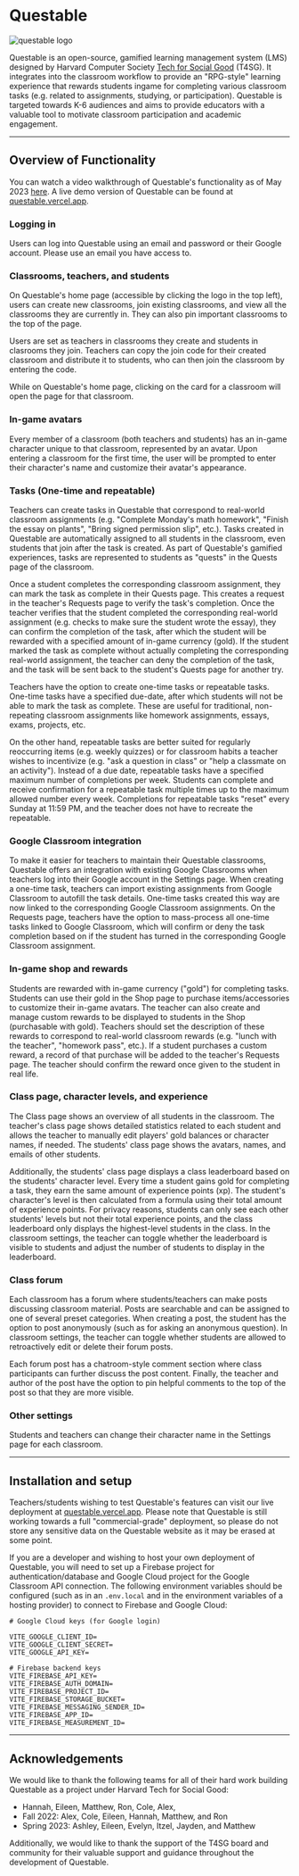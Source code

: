 # Questable

![questable logo](https://raw.githubusercontent.com/IsoPhoenix/questable/main/.github/logo.png)

Questable is an open-source, gamified learning management system (LMS) designed by Harvard Computer Society [Tech for Social Good](https://socialgood.hcs.harvard.edu) (T4SG). It integrates into the classroom workflow to provide an "RPG-style" learning experience that rewards students ingame for completing various classroom tasks (e.g. related to assignments, studying, or participation). Questable is targeted towards K-6 audiences and aims to provide educators with a valuable tool to motivate classroom participation and academic engagement.

---

## Overview of Functionality

You can watch a video walkthrough of Questable's functionality as of May 2023 [here](https://youtu.be/9pHFQeNmg2M). A live demo version of Questable can be found at [questable.vercel.app](https://questable.vercel.app).

### Logging in

Users can log into Questable using an email and password or their Google account. Please use an email you have access to.

### Classrooms, teachers, and students

On Questable's home page (accessible by clicking the logo in the top left), users can create new classrooms, join existing classrooms, and view all the classrooms they are currently in. They can also pin important classrooms to the top of the page.

Users are set as teachers in classrooms they create and students in clasrooms they join. Teachers can copy the join code for their created classroom and distribute it to students, who can then join the classroom by entering the code.

While on Questable's home page, clicking on the card for a classroom will open the page for that classroom.

### In-game avatars

Every member of a classroom (both teachers and students) has an in-game character unique to that classroom, represented by an avatar. Upon entering a classroom for the first time, the user will be prompted to enter their character's name and customize their avatar's appearance.

### Tasks (One-time and repeatable)

Teachers can create tasks in Questable that correspond to real-world classroom assignments (e.g. "Complete Monday's math homework", "Finish the essay on plants", "Bring signed permission slip", etc.). Tasks created in Questable are automatically assigned to all students in the classroom, even students that join after the task is created. As part of Questable's gamified experiences, tasks are represented to students as "quests" in the Quests page of the classroom.

Once a student completes the corresponding classroom assignment, they can mark the task as complete in their Quests page. This creates a request in the teacher's Requests page to verify the task's completion. Once the teacher verifies that the student completed the corresponding real-world assignment (e.g. checks to make sure the student wrote the essay), they can confirm the completion of the task, after which the student will be rewarded with a specified amount of in-game currency (gold). If the student marked the task as complete without actually completing the corresponding real-world assignment, the teacher can deny the completion of the task, and the task will be sent back to the student's Quests page for another try.

Teachers have the option to create one-time tasks or repeatable tasks. One-time tasks have a specified due-date, after which students will not be able to mark the task as complete. These are useful for traditional, non-repeating classroom assignments like homework assignments, essays, exams, projects, etc.

On the other hand, repeatable tasks are better suited for regularly reoccurring items (e.g. weekly quizzes) or for classroom habits a teacher wishes to incentivize (e.g. "ask a question in class" or "help a classmate on an activity"). Instead of a due date, repeatable tasks have a specified maximum number of completions per week. Students can complete and receive confirmation for a repeatable task multiple times up to the maximum allowed number every week. Completions for repeatable tasks "reset" every Sunday at 11:59 PM, and the teacher does not have to recreate the repeatable.

### Google Classroom integration

To make it easier for teachers to maintain their Questable classrooms, Questable offers an integration with existing Google Classrooms when teachers log into their Google account in the Settings page. When creating a one-time task, teachers can import existing assignments from Google Classroom to autofill the task details. One-time tasks created this way are now linked to the corresponding Google Classroom assignments. On the Requests page, teachers have the option to mass-process all one-time tasks linked to Google Classroom, which will confirm or deny the task completion based on if the student has turned in the corresponding Google Classroom assignment.

### In-game shop and rewards

Students are rewarded with in-game currency ("gold") for completing tasks. Students can use their gold in the Shop page to purchase items/accessories to customize their in-game avatars. The teacher can also create and manage custom rewards to be displayed to students in the Shop (purchasable with gold). Teachers should set the description of these rewards to correspond to real-world classroom rewards (e.g. "lunch with the teacher", "homework pass", etc.). If a student purchases a custom reward, a record of that purchase will be added to the teacher's Requests page. The teacher should confirm the reward once given to the student in real life.

### Class page, character levels, and experience

The Class page shows an overview of all students in the classroom. The teacher's class page shows detailed statistics related to each student and allows the teacher to manually edit players' gold balances or character names, if needed. The students' class page shows the avatars, names, and emails of other students.

Additionally, the students' class page displays a class leaderboard based on the students' character level. Every time a student gains gold for completing a task, they earn the same amount of experience points (xp). The student's character's level is then calculated from a formula using their total amount of experience points. For privacy reasons, students can only see each other students' levels but not their total experience points, and the class leaderboard only displays the highest-level students in the class. In the classroom settings, the teacher can toggle whether the leaderboard is visible to students and adjust the number of students to display in the leaderboard.

### Class forum

Each classroom has a forum where students/teachers can make posts discussing classroom material. Posts are searchable and can be assigned to one of several preset categories. When creating a post, the student has the option to post anonymously (such as for asking an anonymous question). In classroom settings, the teacher can toggle whether students are allowed to retroactively edit or delete their forum posts.

Each forum post has a chatroom-style comment section where class participants can further discuss the post content. Finally, the teacher and author of the post have the option to pin helpful comments to the top of the post so that they are more visible.

### Other settings

Students and teachers can change their character name in the Settings page for each classroom.

---

## Installation and setup

Teachers/students wishing to test Questable's features can visit our live deployment at [questable.vercel.app](https://questable.vercel.app). Please note that Questable is still working towards a full "commercial-grade" deployment, so please do not store any sensitive data on the Questable website as it may be erased at some point.

If you are a developer and wishing to host your own deployment of Questable, you will need to set up a Firebase project for authentication/database and Google Cloud project for the Google Classroom API connection. The following environment variables should be configured (such as in an `.env.local` and in the environment variables of a hosting provider) to connect to Firebase and Google Cloud:

```
# Google Cloud keys (for Google login)

VITE_GOOGLE_CLIENT_ID=
VITE_GOOGLE_CLIENT_SECRET=
VITE_GOOGLE_API_KEY=

# Firebase backend keys
VITE_FIREBASE_API_KEY=
VITE_FIREBASE_AUTH_DOMAIN=
VITE_FIREBASE_PROJECT_ID=
VITE_FIREBASE_STORAGE_BUCKET=
VITE_FIREBASE_MESSAGING_SENDER_ID=
VITE_FIREBASE_APP_ID=
VITE_FIREBASE_MEASUREMENT_ID=
```

---

## Acknowledgements

We would like to thank the following teams for all of their hard work building Questable as a project under Harvard Tech for Social Good:

- Hannah, Eileen, Matthew, Ron, Cole, Alex,
- Fall 2022: Alex, Cole, Eileen, Hannah, Matthew, and Ron
- Spring 2023: Ashley, Eileen, Evelyn, Itzel, Jayden, and Matthew

Additionally, we would like to thank the support of the T4SG board and community for their valuable support and guidance throughout the development of Questable.
